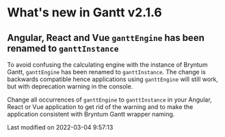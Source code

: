 # What's new in Gantt v2.1.6

## Angular, React and Vue `ganttEngine` has been renamed to `ganttInstance`

To avoid confusing the calculating engine with the instance of Bryntum Gantt, `ganttEngine` has been renamed
to `ganttInstance`. The change is backwards compatible hence applications using `ganttEngine` will still work, but with
deprecation warning in the console.

Change all occurrences of `ganttEngine` to `ganttInstance` in your Angular, React or Vue application to get rid of the
warning and to make the application consistent with Bryntum Gantt wrapper naming.


<p class="last-modified">Last modified on 2022-03-04 9:57:13</p>